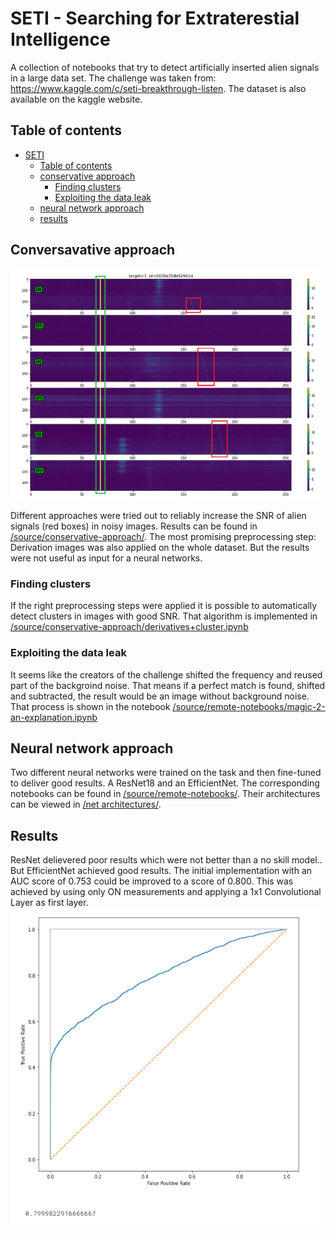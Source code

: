 # SETI - Searching for Extraterestial Intelligence

A collection of notebooks that try to detect artificially inserted alien signals in a large data set.
The challenge was taken from: https://www.kaggle.com/c/seti-breakthrough-listen. The dataset is also available on the kaggle website.

## Table of contents
- [SETI](#seti---searching-for-extraterestial-intelligence)
    - [Table of contents](#table-of-contents)
    - [conservative approach](#conservative-approach)
      - [Finding clusters](#finding-clusters)
      - [Exploiting the data leak](#exploiting-the-data-leak)
    - [neural network approach](#neural-network-approach)
    - [results](#results)

## Conversavative approach
<img src="https://raw.githubusercontent.com/volleyfreak/SETI/main/screenshots/Sample%200029a35de92941d%20%2B%20Boxes.png" alt="Your image title" width="500"/> </br>

Different approaches were tried out to reliably increase the SNR of alien signals (red boxes) in noisy images.
Results  can be found in [/source/conservative-approach/](https://github.com/volleyfreak/SETI/tree/main/source/conservative-approach). The most promising preprocessing step: Derivation images was also applied on the whole dataset. But the results were not useful as input for a neural networks.

### Finding clusters
If the right preprocessing steps were applied it is possible to automatically detect clusters in images with good SNR. That algorithm is implemented in [/source/conservative-approach/derivatives+cluster.ipynb](https://github.com/volleyfreak/SETI/blob/main/source/conservative-approach/derivatives%2Bcluster.ipynb)

### Exploiting the data leak
It seems like the creators of the challenge shifted the frequency and reused part of the backgroind noise. 
That means if a perfect match is found, shifted and subtracted, the result would be an image without background noise. 
That process is shown in the notebook [/source/remote-notebooks/magic-2-an-explanation.ipynb](https://github.com/volleyfreak/SETI/blob/main/source/remote-notebooks/magic-2-an-explanation.ipynb)

## Neural network approach
Two different neural networks were trained on the task and then fine-tuned to deliver good results. A ResNet18 and an EfficientNet.
The corresponding notebooks can be found in [/source/remote-notebooks/](https://github.com/volleyfreak/SETI/tree/main/source/remote-notebooks). 
Their architectures can be viewed in [/net architectures/](https://github.com/volleyfreak/SETI/tree/main/net%20architectures).

## Results
ResNet delievered poor results which were not better than a no skill model..
But EfficientNet achieved good results. The initial implementation with an AUC score of 0.753 could be improved to a score of 0.800.
This was achieved by using only ON measurements and applying a 1x1 Convolutional Layer as first layer.\
<img src="https://github.com/volleyfreak/SETI/blob/main/screenshots/deep%20runs/pretraining_+1x1conv+more_runs.png?raw=true" alt="Your image title" width="500"/>
